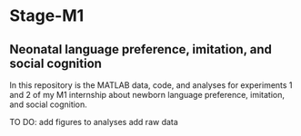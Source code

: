 # Stage-M1
## Neonatal language preference, imitation, and social cognition

In this repository is the MATLAB data, code, and analyses for experiments 1 and 2 of my M1 internship about newborn language preference, imitation, and social cognition. 

TO DO: 
add figures to analyses
add raw data
